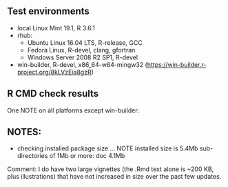 ## Test environments
* local Linux Mint 19.1, R 3.6.1
* rhub:
  - Ubuntu Linux 16.04 LTS, R-release, GCC
  - Fedora Linux, R-devel, clang, gfortran
  - Windows Server 2008 R2 SP1, R-devel
* win-builder, R-devel, x86_64-w64-mingw32 (https://win-builder.r-project.org/8kLVzEia8gzR)

## R CMD check results
One NOTE on all platforms except win-builder:

NOTES:
------
* checking installed package size ... NOTE
  installed size is  5.4Mb
  sub-directories of 1Mb or more:
    doc   4.1Mb
    
Comment: I do have two large vignettes (the .Rmd text alone is ~200 KB, plus illustrations) that have not increased in size over the past few updates.
